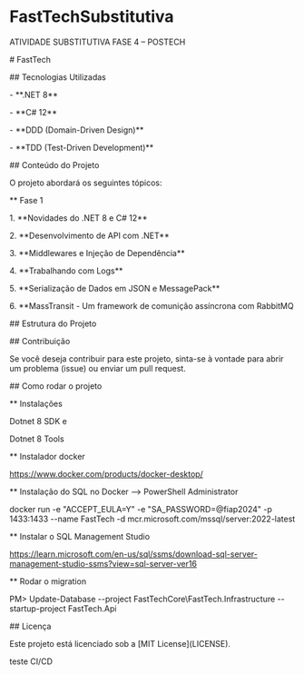 # FastTechSubstitutiva

ATIVIDADE SUBSTITUTIVA FASE 4 – POSTECH



\# FastTech



\## Tecnologias Utilizadas



\- \*\*.NET 8\*\*

\- \*\*C# 12\*\*

\- \*\*DDD (Domain-Driven Design)\*\*

\- \*\*TDD (Test-Driven Development)\*\*



\## Conteúdo do Projeto



O projeto abordará os seguintes tópicos:



\*\* Fase 1

1\. \*\*Novidades do .NET 8 e C# 12\*\*

2\. \*\*Desenvolvimento de API com .NET\*\*

3\. \*\*Middlewares e Injeção de Dependência\*\*

4\. \*\*Trabalhando com Logs\*\*

5\. \*\*Serialização de Dados em JSON e MessagePack\*\*

6\. \*\*MassTransit - Um framework de comunição assíncrona com RabbitMQ



\## Estrutura do Projeto



\## Contribuição



Se você deseja contribuir para este projeto, sinta-se à vontade para abrir um problema (issue) ou enviar um pull request.



\## Como rodar o projeto



\*\* Instalações

Dotnet 8 SDK e

Dotnet 8 Tools



\*\* Instalador docker

https://www.docker.com/products/docker-desktop/



\*\* Instalação do SQL no Docker --> PowerShell Administrator



docker run -e "ACCEPT\_EULA=Y" -e "SA\_PASSWORD=@fiap2024" -p 1433:1433 --name FastTech -d mcr.microsoft.com/mssql/server:2022-latest



\*\* Instalar o SQL Management Studio

https://learn.microsoft.com/en-us/sql/ssms/download-sql-server-management-studio-ssms?view=sql-server-ver16



\*\* Rodar o migration

PM> Update-Database --project FastTechCore\\FastTech.Infrastructure --startup-project FastTech.Api



\## Licença



Este projeto está licenciado sob a \[MIT License](LICENSE).



teste CI/CD

